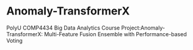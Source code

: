 # Anomaly-TransformerX
PolyU COMP4434 Big Data Analytics Course Project:Anomaly-TransformerX: Multi-Feature Fusion Ensemble with Performance-based Voting
